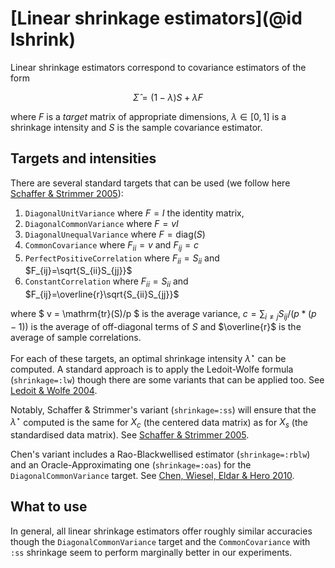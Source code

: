 # [Linear shrinkage estimators](@id lshrink)

Linear shrinkage estimators correspond to covariance estimators of the form

```math
\hat\Sigma = (1-\lambda)S + \lambda F
```

where $F$ is a *target* matrix of appropriate dimensions, $\lambda\in[0,1]$ is a shrinkage intensity and $S$ is the sample covariance estimator.

## Targets and intensities

There are several standard targets that can be used (we follow here [Schaffer & Strimmer 2005](http://strimmerlab.org/publications/journals/shrinkcov2005.pdf)):

1. `DiagonalUnitVariance` where $F=I$ the identity matrix,
1. `DiagonalCommonVariance` where $F=vI$
1. `DiagonalUnequalVariance` where $F=\mathrm{diag}(S)$
1. `CommonCovariance` where $F_{ii}=v$ and $F_{ij}=c$
1. `PerfectPositiveCorrelation` where $F_{ii}=S_{ii}$ and $F_{ij}=\sqrt{S_{ii}S_{jj}}$
1. `ConstantCorrelation` where $F_{ii}=S_{ii}$ and $F_{ij}=\overline{r}\sqrt{S_{ii}S_{jj}}$

where $ v = \mathrm{tr}(S)/p $ is the average variance, $c = \sum_{i\neq j} S_{ij}/(p*(p-1))$ is the average of off-diagonal terms of $S$ and $\overline{r}$ is the average of sample correlations.

For each of these targets, an optimal shrinkage intensity $\lambda^\star$ can be computed.
A standard approach is to apply the Ledoit-Wolfe formula (`shrinkage=:lw`) though there are some variants that can be applied too.
See [Ledoit & Wolfe 2004](http://www.ledoit.net/honey.pdf).

Notably, Schaffer & Strimmer's variant (`shrinkage=:ss`) will ensure that the $\lambda^\star$ computed is the same for $X_c$ (the centered data matrix) as for $X_s$ (the standardised data matrix).
See [Schaffer & Strimmer 2005](http://strimmerlab.org/publications/journals/shrinkcov2005.pdf).

Chen's variant includes a Rao-Blackwellised estimator (`shrinkage=:rblw`) and an Oracle-Approximating one (`shrinkage=:oas`) for the `DiagonalCommonVariance` target.
See [Chen, Wiesel, Eldar & Hero 2010](https://arxiv.org/pdf/0907.4698.pdf).

## What to use

In general, all linear shrinkage estimators offer roughly similar accuracies though the `DiagonalCommonVariance` target and the `CommonCovariance` with `:ss` shrinkage seem to perform marginally better in our experiments.
